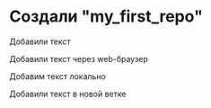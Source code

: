 # Создали "my_first_repo"

Добавили текст

Добавили текст через web-браузер


Добавим текст локально

Добавили текст в новой ветке
